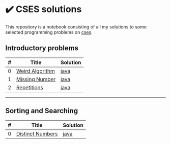 # ✔️ CSES solutions

This repository is a notebook consisting of all my solutions to some selected programming problems on [cses](https://cses.fi/).

## Introductory problems

| #   | Title                                                   | Solution                                            |
| --- | ------------------------------------------------------- | --------------------------------------------------- |
| 0   | [Weird Algorithm](https://cses.fi/problemset/task/1068) | [java](./Introductory-Problems/WeirdAlgorithm.java) |
| 1   | [Missing Number](https://cses.fi/problemset/task/1083)  | [java](./Introductory-Problems/MissingNumber.java)  |
| 2   | [Repetitions](https://cses.fi/problemset/task/1069)     | [java](./Introductory-Problems/Repetitions.java)    |

---

## Sorting and Searching

| #   | Title                                                    | Solution                                             |
| --- | -------------------------------------------------------- | ---------------------------------------------------- |
| 0   | [Distinct Numbers](https://cses.fi/problemset/task/1621) | [java](./Sorting-and-Searching/DistinctNumbers.java) |
